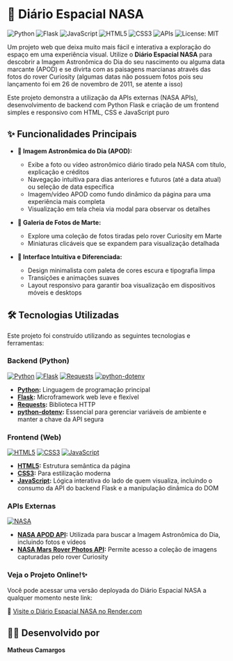 # 🔭 Diário Espacial NASA

![Python](https://img.shields.io/badge/Python-3.8%2B-blue?style=flat&logo=python&logoColor=white)
![Flask](https://img.shields.io/badge/Framework-Flask-black?style=flat&logo=flask&logoColor=white)
![JavaScript](https://img.shields.io/badge/Frontend-JavaScript-yellow?style=flat&logo=javascript&logoColor=black)
![HTML5](https://img.shields.io/badge/Web-HTML5-orange?style=flat&logo=html5&logoColor=white)
![CSS3](https://img.shields.io/badge/Web-CSS3-blue?style=flat&logo=css3&logoColor=white)
![APIs](https://img.shields.io/badge/API-NASA%20APIs-red?style=flat&logo=nasa&logoColor=white)
![License: MIT](https://img.shields.io/badge/License-MIT-yellow.svg)

Um projeto web que deixa muito mais fácil e interativa a exploração do espaço em uma experiência visual. Utilize o **Diário Espacial NASA** para descobrir a Imagem Astronômica do Dia do seu nascimento ou alguma data marcante (APOD) e se divirta com as paisagens marcianas através das fotos do rover Curiosity (algumas datas não possuem fotos pois seu lançamento foi em 26 de novembro de 2011, se atente a isso)

Este projeto demonstra a utilização da APIs externas (NASA APIs), desenvolvimento de backend com Python Flask e criação de um frontend simples e responsivo com HTML, CSS e JavaScript puro

## ✨ Funcionalidades Principais

* **🌌 Imagem Astronômica do Dia (APOD):**
    * Exibe a foto ou vídeo astronômico diário tirado pela NASA com título, explicação e créditos
    * Navegação intuitiva para dias anteriores e futuros (até a data atual) ou seleção de data específica
    * Imagem/vídeo APOD como fundo dinâmico da página para uma experiência mais completa
    * Visualização em tela cheia via modal para observar os detalhes


* **📸 Galeria de Fotos de Marte:**
    * Explore uma coleção de fotos tiradas pelo rover Curiosity em Marte
    * Miniaturas clicáveis que se expandem para visualização detalhada


* **🚀 Interface Intuitiva e Diferenciada:**
    * Design minimalista com paleta de cores escura e tipografia limpa
    * Transições e animações suaves
    * Layout responsivo para garantir boa visualização em dispositivos móveis e desktops

## 🛠️ Tecnologias Utilizadas

Este projeto foi construído utilizando as seguintes tecnologias e ferramentas:

### Backend (Python)

[![Python](https://img.shields.io/badge/Python-3670A0?style=for-the-badge&logo=python&logoColor=ffdd54)](https://www.python.org/)
[![Flask](https://img.shields.io/badge/Flask-000000?style=for-the-badge&logo=flask&logoColor=white)](https://flask.palletsprojects.com/)
[![Requests](https://img.shields.io/badge/Requests-282C34?style=for-the-badge&logo=requests&logoColor=white)](https://docs.python-requests.org/)
[![python-dotenv](https://img.shields.io/badge/python--dotenv-DDDDDD?style=for-the-badge&logo=dot-env&logoColor=black)](https://pypi.org/project/python-dotenv/)

* **[Python](https://www.python.org/):** Linguagem de programação principal
* **[Flask](https://flask.palletsprojects.com/):** Microframework web leve e flexível
* **[Requests](https://docs.python-requests.org/):** Biblioteca HTTP
* **[python-dotenv](https://pypi.org/project/python-dotenv/):** Essencial para gerenciar variáveis de ambiente e manter a chave da API segura


### Frontend (Web)

[![HTML5](https://img.shields.io/badge/HTML5-E34F26?style=for-the-badge&logo=html5&logoColor=white)](https://developer.mozilla.org/pt-BR/docs/Web/HTML/HTML5)
[![CSS3](https://img.shields.io/badge/CSS3-1572B6?style=for-the-badge&logo=css3&logoColor=white)](https://developer.mozilla.org/pt-BR/docs/Web/CSS)
[![JavaScript](https://img.shields.io/badge/JavaScript-F7DF1E?style=for-the-badge&logo=javascript&logoColor=black)](https://developer.mozilla.org/pt-BR/docs/Web/JavaScript)

* **[HTML5](https://developer.mozilla.org/pt-BR/docs/Web/HTML/HTML5):** Estrutura semântica da página
* **[CSS3](https://developer.mozilla.org/pt-BR/docs/Web/CSS):** Para estilização moderna 
* **[JavaScript](https://developer.mozilla.org/pt-BR/docs/Web/JavaScript):** Lógica interativa do lado de quem visualiza, incluindo o consumo da API do backend Flask e a manipulação dinâmica do DOM

### APIs Externas

[![NASA](https://img.shields.io/badge/NASA%20APIs-0B3D91?style=for-the-badge&logo=nasa&logoColor=white)](https://api.nasa.gov/)

* **[NASA APOD API](https://api.nasa.gov/api.html#apod):** Utilizada para buscar a Imagem Astronômica do Dia, incluindo fotos e vídeos
* **[NASA Mars Rover Photos API](https://api.nasa.gov/api.html#mars-photos):** Permite acesso a coleção de imagens capturadas pelo rover Curiosity

### Veja o Projeto Online!✨

Você pode acessar uma versão deployada do Diário Espacial NASA a qualquer momento neste link:

🔗 [Visite o Diário Espacial NASA no Render.com](https://diario-espacial-nasa.onrender.com)


## 👨‍💻 Desenvolvido por

**Matheus Camargos**  
